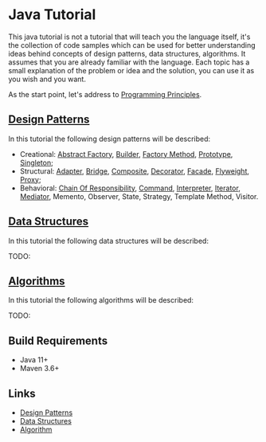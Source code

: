 # Java Tutorial

This java tutorial is not a tutorial that will teach you the language itself, it's the collection of code samples which 
can be used for better understanding ideas behind concepts of design patterns, data structures, algorithms. It assumes 
that you are already familiar with the language. Each topic has a small explanation of the problem or idea and the solution, 
you can use it as you wish and you want.

As the start point, let's address to [Programming Principles](doc/programming-principles.md "Programming Principles").

## [Design Patterns](design-patterns/README.md "The design patterns chapter")

In this tutorial the following design patterns will be described:

* Creational: 
[Abstract Factory](design-patterns/doc/abstract-factory.md "The abstract factory chapter"), 
[Builder](design-patterns/doc/builder.md "The builder chapter"), 
[Factory Method](design-patterns/doc/factory-method.md "The factory method chapter"), 
[Prototype](design-patterns/doc/prototype.md "The prototype chapter"), 
[Singleton](design-patterns/doc/singleton.md "The singleton chapter"); 
* Structural: 
[Adapter](design-patterns/doc/adapter.md "The adapter chapter"), 
[Bridge](design-patterns/doc/bridge.md "The bridge chapter"), 
[Composite](design-patterns/doc/composite.md "The composite chapter"), 
[Decorator](design-patterns/doc/decorator.md "The decorator chapter"), 
[Facade](design-patterns/doc/facade.md "The facade chapter"), 
[Flyweight](design-patterns/doc/flyweight.md "The flyweight chapter"), 
[Proxy](design-patterns/doc/proxy.md "The proxy chapter"); 
* Behavioral: 
[Chain Of Responsibility](design-patterns/doc/chainofresponsibility.md "The chain of responsibility chapter"), 
[Command](design-patterns/doc/command.md "The command chapter"), 
[Interpreter](design-patterns/doc/interpreter.md "The interpreter chapter"), 
[Iterator](design-patterns/doc/iterator.md "The iterator chapter"), 
[Mediator](design-patterns/doc/mediator.md "The mediator chapter"),
Memento, Observer, State, Strategy, Template Method, Visitor.

## [Data Structures](data-structures/README.md "The data structures chapter")

In this tutorial the following data structures will be described:

TODO:

## [Algorithms](algorithms/README.md "The algorithms chapter")

In this tutorial the following algorithms will be described:

TODO:

## Build Requirements

* Java 11+
* Maven 3.6+

## Links

* [Design Patterns](https://en.wikipedia.org/wiki/Design_Patterns "Design patterns in Wikipedia")
* [Data Structures](https://en.wikipedia.org/wiki/List_of_data_structures "Data structures in Wikipedia") 
* [Algorithm](https://en.wikipedia.org/wiki/Algorithm "Algorithm in Wikipedia") 
